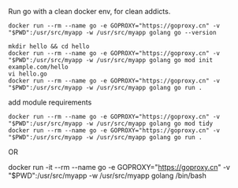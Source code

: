 Run go with a clean docker env, for clean addicts.

```
docker run --rm --name go -e GOPROXY="https://goproxy.cn" -v "$PWD":/usr/src/myapp -w /usr/src/myapp golang go --version
```

```
mkdir hello && cd hello
docker run --rm --name go -e GOPROXY="https://goproxy.cn" -v "$PWD":/usr/src/myapp -w /usr/src/myapp golang go mod init example.com/hello
vi hello.go
docker run --rm --name go -e GOPROXY="https://goproxy.cn" -v "$PWD":/usr/src/myapp -w /usr/src/myapp golang go run .
```

add module requirements
```
docker run --rm --name go -e GOPROXY="https://goproxy.cn" -v "$PWD":/usr/src/myapp -w /usr/src/myapp golang go mod tidy
docker run --rm --name go -e GOPROXY="https://goproxy.cn" -v "$PWD":/usr/src/myapp -w /usr/src/myapp golang go run .
```

OR

docker run -it --rm --name go -e GOPROXY="https://goproxy.cn" -v "$PWD":/usr/src/myapp -w /usr/src/myapp golang /bin/bash

